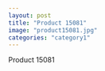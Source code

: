 ```yaml
---
layout: post
title: "Product 15081"
image: "product15081.jpg"
categories: "category1"
---
```

Product 15081
